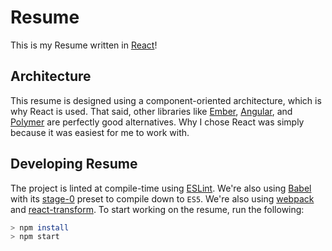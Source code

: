 # Resume
This is my Resume written in [React](https://github.com/facebook/react)!

## Architecture
This resume is designed using a component-oriented architecture, which is why React is used. That said, other libraries like [Ember](https://github.com/emberjs/ember.js), [Angular](https://github.com/angular/angular.js), and [Polymer](https://github.com/Polymer/polymer) are perfectly good alternatives. Why I chose React was simply because it was easiest for me to work with.

## Developing Resume
The project is linted at compile-time using [ESLint](https://github.com/eslint/eslint). We're also using [Babel](https://github.com/babel/babel) with its [stage-0](https://babeljs.io/docs/plugins/preset-stage-0/)  preset to compile down to `ES5`. We're also using [webpack](https://github.com/webpack/webpack) and [react-transform](https://github.com/gaearon/react-transform). To start working on the resume, run the following:
```BASH
> npm install
> npm start
```
